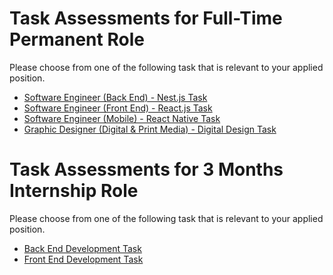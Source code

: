 # Task Assessments for Full-Time Permanent Role

Please choose from one of the following task that is relevant to your applied position.
- <a href="https://github.com/IntroCept/Task-Assessments/blob/master/Backend%20Nest%20JS%20Task.md">Software Engineer (Back End) - Nest.js Task</a>
- <a href="https://github.com/IntroCept/Task-Assessments/blob/master/Front%20End%20%20React%20JS%20Task.md">Software Engineer (Front End) - React.js Task</a>
- <a href="https://github.com/IntroCept/Task-Assessments/blob/master/Mobile%20React%20Native%20Task.md">Software Engineer (Mobile) - React Native Task</a>
- <a href="https://github.com/IntroCept/Task-Assessments/blob/master/Graphic%20Designer%20Task.md">Graphic Designer (Digital & Print Media) - Digital Design Task</a>

# Task Assessments for 3 Months Internship Role

Please choose from one of the following task that is relevant to your applied position.
- <a href="">Back End Development Task</a>
- <a href="">Front End Development Task</a>
